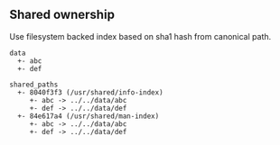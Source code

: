 ## Shared ownership

Use filesystem backed index based on sha1 hash from canonical path.

```
data
  +- abc
  +- def

shared_paths
  +- 8040f3f3 (/usr/shared/info-index)
	 +- abc -> ../../data/abc
	 +- def -> ../../data/def
  +- 84e617a4 (/usr/shared/man-index)
	 +- abc -> ../../data/abc
	 +- def -> ../../data/def
```

